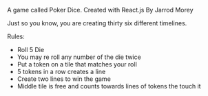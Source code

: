 A game called Poker Dice. 
Created with React.js
By Jarrod Morey

Just so you know, you are creating thirty six different timelines.

Rules:

 - Roll 5 Die
 - You may re roll any number of the die twice
 - Put a token on a tile that matches your roll
 - 5 tokens in a row creates a line
 - Create two lines to win the game
 - Middle tile is free and counts towards lines of tokens the touch it 
